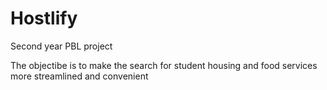 # Hostlify
Second year PBL project

The objectibe is to make the search for student housing and food services more streamlined and convenient
